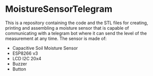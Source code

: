 # MoistureSensorTelegram

This is a repository containing the code and the STL files for creating, printing and assembling a moisture sensor that is capable of communicating with a telegram bot where it can send the level of the measurement at any time. The sensor is made of:
- Capacitive Soil Moisture Sensor
- ESP8266 v3
- LCD I2C 20x4
- Buzzer
- Button

